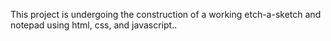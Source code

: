 This project is undergoing the construction of a working etch-a-sketch and notepad using html, css, and javascript..